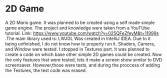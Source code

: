 # 2D Game
A 2D Mario game. It was planned to be created using a self made simple game engine.
The project and knowledge were taken from a YouTUbe tutorial. Link: https://www.youtube.com/watch?v=025QFeZfeyM&t=11999s
.The main library used is: LWJGL
Was created in IntelliJ IDEA.
Due to it being unfinished, I do not know how to properly run it.
Shaders, Camera, and Window were tested.
I stopped in Textures part.
It was planned to create a code on which base other simple 2D games could be created.
Now the only features that were tested, lets it make a screen show similar to DVD screensaver.
However,those were tests, and during the proccess of adding the Textures, the test code was erased.

